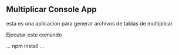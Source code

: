 ## Multiplicar Console App

esta es una aplicacion para generar archivos de tablas de multiplicar

Ejecutar este comando

...
npm install
...
